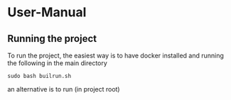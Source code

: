 # User-Manual 

## Running the project

To run the project, the easiest way is to have docker installed and running the following in the main directory

```
sudo bash builrun.sh
```

an alternative is to run (in project root)
